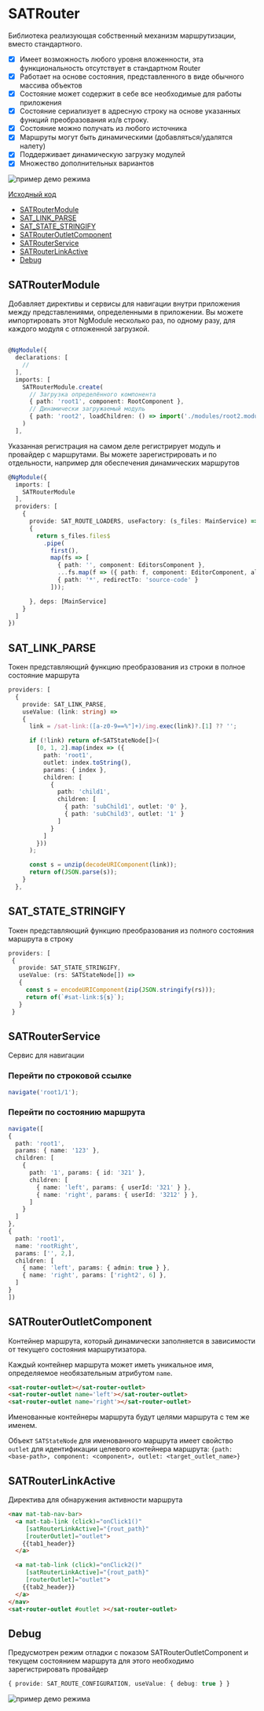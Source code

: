 # SATRouter
Библиотека реализующая собственный механизм маршрутизации, вместо стандартного.
- [x] Имеет возможность любого уровня вложенности, эта функциональность отсутствует в стандартном Router
- [x] Работает на основе состояния, представленного в виде обычного массива объектов
- [x] Состояние может содержит в себе все необходимые для работы приложения
- [x] Состояние сериализует в адресную строку на основе указанных функций преобразования из/в строку.
- [x] Состояние можно получать из любого источника
- [x] Маршруты могут быть динамическими (добавляться/удалятся налету)
- [x] Поддерживает динамическую загрузку модулей
- [x] Множество дополнительных вариантов

![пример демо режима](./SATRouter.gif)

[Исходный код](https://github.com/AlexanderZhelnin/Angular-SAT-Router)

* [SATRouterModule](#satroutermodule)
* [SAT_LINK_PARSE](#sat_link_parse)
* [SAT_STATE_STRINGIFY](#sat_state_stringify)
* [SATRouterOutletComponent](#satrouteroutletcomponent)
* [SATRouterService](#satrouterservice)
* [SATRouterLinkActive](#satrouterlinkactive)
* [Debug](#debug)

## SATRouterModule
Добавляет директивы и сервисы для навигации внутри приложения между представлениями, определенными в приложении. Вы можете импортировать этот NgModule несколько раз, по одному разу, для каждого модуля с отложенной загрузкой.
```ts

@NgModule({
  declarations: [
    //
  ],
  imports: [    
    SATRouterModule.create(
      // Загрузка определённого компонента
      { path: 'root1', component: RootComponent },
      // Динамически загружаемый модуль
      { path: 'root2', loadChildren: () => import('./modules/root2.module').then(_ => _.Root2Module) }
    )
  ],
```
Указанная регистрация на самом деле регистрирует модуль и провайдер с маршрутами.
Вы можете зарегистрировать и по отдельности, например для обеспечения динамических маршрутов
```ts
@NgModule({ 
  imports: [    
    SATRouterModule
  ],
  providers: [
    {
      provide: SAT_ROUTE_LOADERS, useFactory: (s_files: MainService) =>
      {
        return s_files.files$
          .pipe(
            first(),
            map(fs => [
              { path: '', component: EditorsComponent },
              ...fs.map(f => ({ path: f, component: EditorComponent, alwaysNew: true })),
              { path: '*', redirectTo: 'source-code' }
            ]));

      }, deps: [MainService]
    }
  ]
})
```

## SAT_LINK_PARSE
Токен представляющий функцию преобразования из строки в полное состояние маршрута
```ts
providers: [
  {
    provide: SAT_LINK_PARSE,
    useValue: (link: string) =>
    {
      link = /sat-link:([a-z0-9==%"]+)/img.exec(link)?.[1] ?? '';

      if (!link) return of<SATStateNode[]>(
        [0, 1, 2].map(index => ({
          path: 'root1',
          outlet: index.toString(),
          params: { index },
          children: [
            {
              path: 'child1',
              children: [
                { path: 'subChild1', outlet: '0' },
                { path: 'subChild3', outlet: '1' }
              ]
            }
          ]
        }))
      );

      const s = unzip(decodeURIComponent(link));
      return of(JSON.parse(s));
    }
  },
```
## SAT_STATE_STRINGIFY
Токен представляющий функцию преобразования из полного состояния маршрута в строку
```ts
providers: [
 {
   provide: SAT_STATE_STRINGIFY,
   useValue: (rs: SATStateNode[]) =>
   {
     const s = encodeURIComponent(zip(JSON.stringify(rs)));
     return of(`#sat-link:${s}`);
   }
 }
```

## SATRouterService
Сервис для навигации
### Перейти по строковой ссылке
```ts
navigate('root1/1');
```
### Перейти по состоянию маршрута
```ts
navigate([
{
  path: 'root1',
  params: { name: '123' },
  children: [
    {
      path: '1', params: { id: '321' },
      children: [
        { name: 'left', params: { userId: '321' } },
        { name: 'right', params: { userId: '3212' } },
      ]
    }
  ]
},
{
  path: 'root1',
  name: 'rootRight',
  params: ['', 2,],
  children: [
    { name: 'left', params: { admin: true } },
    { name: 'right', params: ['right2', 6] },
  ]
}
])
```

## SATRouterOutletComponent
Контейнер маршрута, который динамически заполняется в зависимости от текущего состояния маршрутизатора.

Каждый контейнер маршрута может иметь уникальное имя, определяемое необязательным атрибутом `name`.
```html
<sat-router-outlet></sat-router-outlet>
<sat-router-outlet name='left'></sat-router-outlet>
<sat-router-outlet name='right'></sat-router-outlet>
```
Именованные контейнеры маршрута будут целями маршрута с тем же именем.

Объект `SATStateNode` для именованного маршрута имеет свойство `outlet` для идентификации целевого контейнера маршрута:
`{path: <base-path>, component: <component>, outlet: <target_outlet_name>}`


## SATRouterLinkActive
Директива для обнаружения активности маршрута

```html
<nav mat-tab-nav-bar>
  <a mat-tab-link (click)="onClick1()" 
     [satRouterLinkActive]="{rout_path}"
     [routerOutlet]="outlet">
    {{tab1_header}}
  </a>

  <a mat-tab-link (click)="onClick2()" 
     [satRouterLinkActive]="{rout_path}"
     [routerOutlet]="outlet">
    {{tab2_header}}
  </a>
</nav>
<sat-router-outlet #outlet ></sat-router-outlet>
```

## Debug
Предусмотрен режим отладки с показом SATRouterOutletComponent и текущем состоянием маршрута
для этого необходимо зарегистрировать провайдер
```ts
{ provide: SAT_ROUTE_CONFIGURATION, useValue: { debug: true } }
```
![пример демо режима](./debug.png)
